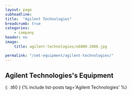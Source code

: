 ```yaml
---
layout: page
subheadline:
title:  "Agilent Technologies"
breadcrumb: true
categories:
    - company
header: no
image:
    title: agilent-technologies/x6000-2008.jpg

permalink: "/smt-equipment/agilent-technologies/"
---
```


## Agilent Technologies's Equipment ##
{: .t60 }
{% include list-posts tag='Agilent Technologies' %}
